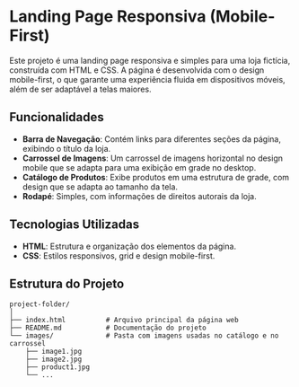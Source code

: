 # Landing Page Responsiva (Mobile-First)

Este projeto é uma landing page responsiva e simples para uma loja fictícia, construída com HTML e CSS. A página é desenvolvida com o design mobile-first, o que garante uma experiência fluida em dispositivos móveis, além de ser adaptável a telas maiores.

## Funcionalidades

- **Barra de Navegação**: Contém links para diferentes seções da página, exibindo o título da loja.
- **Carrossel de Imagens**: Um carrossel de imagens horizontal no design mobile que se adapta para uma exibição em grade no desktop.
- **Catálogo de Produtos**: Exibe produtos em uma estrutura de grade, com design que se adapta ao tamanho da tela.
- **Rodapé**: Simples, com informações de direitos autorais da loja.

## Tecnologias Utilizadas

- **HTML**: Estrutura e organização dos elementos da página.
- **CSS**: Estilos responsivos, grid e design mobile-first.

## Estrutura do Projeto

```plaintext
project-folder/
│
├── index.html          # Arquivo principal da página web
├── README.md           # Documentação do projeto
└── images/             # Pasta com imagens usadas no catálogo e no carrossel
    ├── image1.jpg
    ├── image2.jpg
    ├── product1.jpg
    └── ...
